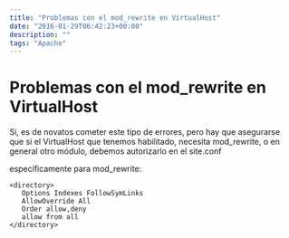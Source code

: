 ```yaml
---
title: "Problemas con el mod_rewrite en VirtualHost"
date: "2016-01-29T06:42:23+00:00"
description: ""
tags: "Apache"
---
```

# Problemas con el mod_rewrite en VirtualHost


Si, es de novatos cometer este tipo de errores, pero hay que asegurarse que si el VirtualHost que tenemos habilitado, necesita mod_rewrite, o en general otro módulo, debemos autorizarlo en el site.conf

específicamente para mod_rewrite:
```
<directory>
   Options Indexes FollowSymLinks  
   AllowOverride All  
   Order allow,deny  
   allow from all
</directory>  
```


